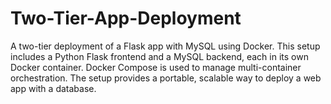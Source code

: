 # Two-Tier-App-Deployment
A two-tier deployment of a Flask app with MySQL using Docker. This setup includes a Python Flask frontend and a MySQL backend, each in its own Docker container. Docker Compose is used to manage multi-container orchestration. The setup provides a portable, scalable way to deploy a web app with a database.
